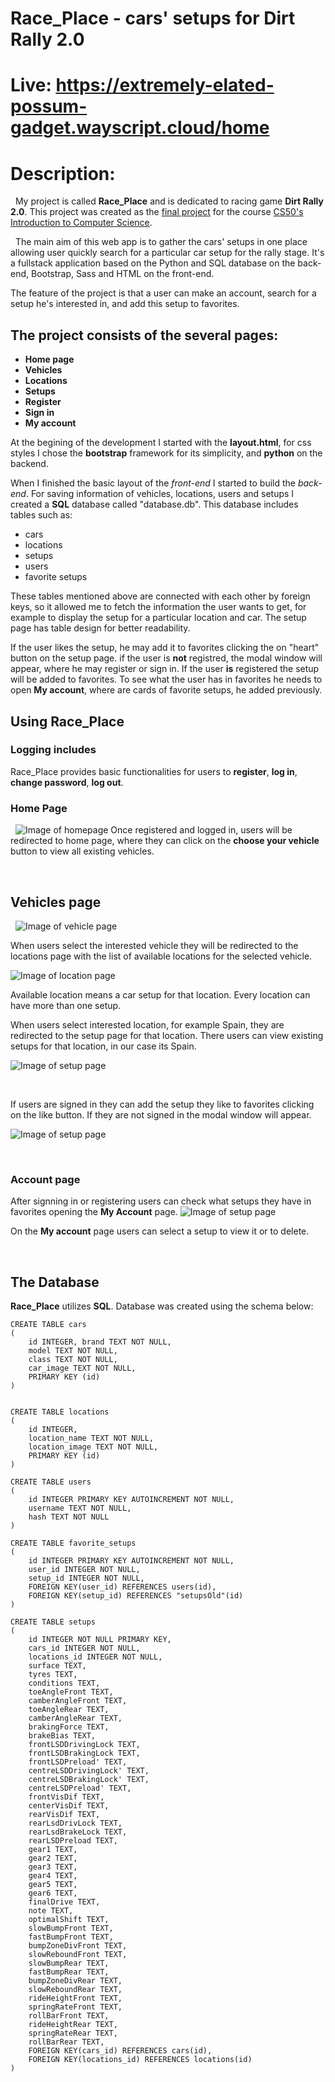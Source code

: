 # Race_Place - cars' setups for Dirt Rally 2.0

# Live: <https://extremely-elated-possum-gadget.wayscript.cloud/home>
# Description:
&nbsp;
My project is called **Race_Place** and is dedicated to racing game **Dirt Rally 2.0**.
This project was created as the [final project](https://cs50.harvard.edu/x/2022/project/) for the course [CS50's Introduction to Computer Science](https://www.edx.org/course/cs50s-introduction-to-computer-science).

&nbsp;
The main aim of this web app is to gather the cars' setups in one place allowing user quickly search for a particular car setup for the rally stage. It's a fullstack application based on the Python and SQL database on the back-end, Bootstrap, Sass and HTML on the front-end.

 The feature of the project is that a user can make an account, search for a setup he's interested in, and add this setup to favorites.

## The project consists of the several pages:
* **Home page**
* **Vehicles**
* **Locations**
* **Setups**
* **Register**
* **Sign in**
* **My account**

At the begining of the development I started with the **layout.html**, for css styles I chose the **bootstrap** framework for its simplicity, and **python** on the backend. 

When I finished the basic layout of the *front-end* I started to build the *back-end*.
For saving information of vehicles, locations, users and setups I created a **SQL** database called "database.db". This database includes tables such as:
* cars
* locations
* setups
* users
* favorite setups

These tables mentioned above are connected with each other by foreign keys, so it allowed me to fetch the information the user wants to get, for example to display the setup for a particular location and car. The setup page has table design for better readability.

If the user likes the setup, he may add it to favorites clicking the on "heart" button on the setup page. if the user is **not** registred, the modal window will appear, where he may register or sign in. If the user **is** registered the setup will be added to favorites. To see what the user has in favorites he needs to open **My account**, where are cards of favorite setups, he added previously.

## Using **Race_Place**
### Logging includes
Race_Place provides basic functionalities for users to  **register**, **log in**, **change password**, **log out**.

### Home Page
&nbsp;
![Image of homepage](/screenshots/home-page.png)
Once registered and logged in, users will be redirected to home page, where they can click on the **choose your vehicle** button to view all existing vehicles.

&nbsp;

## Vehicles page
&nbsp;
![Image of vehicle page](/screenshots/listofcars.png)

When users select the interested vehicle they will be redirected to the locations page with the list of available locations for the selected vehicle. 

![Image of location page](/screenshots/listoflocations.png)

Available location means a car setup for that location. Every location can have more than one setup.

When users select interested location, for example Spain, they are redirected to the setup page for that location. There users can view existing setups for that location, in our case its Spain.

![Image of setup page](/screenshots/carsetup.png)

&nbsp;

If users are signed in they can add the setup they like to favorites clicking on the like button. If they are not signed in the modal window will appear.

![Image of setup page](/screenshots/clickAddFav.png)

&nbsp;
### Account page
After signning in or registering users can check what setups they have in favorites opening the **My Account** page.
![Image of setup page](/screenshots/accountpage.png)

On the **My account** page users can select a setup to view it or to delete.

&nbsp;
## The Database
**Race_Place** utilizes **SQL**. 
Database was created using the schema below:
```
CREATE TABLE cars 
(
    id INTEGER, brand TEXT NOT NULL,
    model TEXT NOT NULL,
    class TEXT NOT NULL, 
    car_image TEXT NOT NULL,
    PRIMARY KEY (id)
)


CREATE TABLE locations 
(
    id INTEGER, 
    location_name TEXT NOT NULL,
    location_image TEXT NOT NULL,
    PRIMARY KEY (id)
)

CREATE TABLE users
(
    id INTEGER PRIMARY KEY AUTOINCREMENT NOT NULL,
    username TEXT NOT NULL,
    hash TEXT NOT NULL
)

CREATE TABLE favorite_setups
(
    id INTEGER PRIMARY KEY AUTOINCREMENT NOT NULL,
    user_id INTEGER NOT NULL,
    setup_id INTEGER NOT NULL,
    FOREIGN KEY(user_id) REFERENCES users(id),
    FOREIGN KEY(setup_id) REFERENCES "setupsOld"(id)
)

CREATE TABLE setups 
(
    id INTEGER NOT NULL PRIMARY KEY,
    cars_id INTEGER NOT NULL,
    locations_id INTEGER NOT NULL,
    surface TEXT,
    tyres TEXT,
    conditions TEXT,
    toeAngleFront TEXT,
    camberAngleFront TEXT,
    toeAngleRear TEXT,
    camberAngleRear TEXT,
    brakingForce TEXT,
    brakeBias TEXT,
    frontLSDDrivingLock TEXT,
    frontLSDBrakingLock TEXT,
    frontLSDPreload' TEXT,
    centreLSDDrivingLock' TEXT,
    centreLSDBrakingLock' TEXT,
    centreLSDPreload' TEXT,
    frontVisDif TEXT,
    centerVisDif TEXT,
    rearVisDif TEXT,
    rearLsdDrivLock TEXT,
    rearLsdBrakeLock TEXT,
    rearLSDPreload TEXT,
    gear1 TEXT,
    gear2 TEXT,
    gear3 TEXT,
    gear4 TEXT,
    gear5 TEXT,
    gear6 TEXT,
    finalDrive TEXT,
    note TEXT,
    optimalShift TEXT,
    slowBumpFront TEXT,
    fastBumpFront TEXT,
    bumpZoneDivFront TEXT,
    slowReboundFront TEXT,
    slowBumpRear TEXT,
    fastBumpRear TEXT,
    bumpZoneDivRear TEXT,
    slowReboundRear TEXT,
    rideHeightFront TEXT,
    springRateFront TEXT,
    rollBarFront TEXT,
    rideHeightRear TEXT,
    springRateRear TEXT,
    rollBarRear TEXT,
    FOREIGN KEY(cars_id) REFERENCES cars(id),
    FOREIGN KEY(locations_id) REFERENCES locations(id)
)
```
